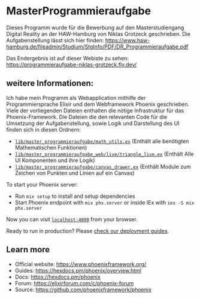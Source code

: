 # MasterProgrammieraufgabe 

Dieses Programm wurde für die Bewerbung auf den Masterstudiengang Digital Reality an der HAW-Hamburg von Niklas Grotzeck geschrieben. Die Aufgabenstellung lässt sich hier finden: 
https://www.haw-hamburg.de/fileadmin/Studium/StgInfo/PDF/DR_Programmieraufgabe.pdf 

Das Endergebnis ist auf dieser Webiste zu sehen: https://programmieraufgabe-niklas-grotzeck.fly.dev/ 

## weitere Informationen:
  Ich habe mein Programm als Webapplication mithilfe der Programmiersprache Elixir und dem Webframework Phoenix geschrieben. Viele der vorliegenden Dateien enthalten die nötige Infrastruktur für das Phoenix-Framework. Die Dateien die den relevanten Code für die Umsetzung der Aufgabenstellung, sowie Logik und Darstellung des UI finden sich in diesen Ordnern: 

  - [`lib/master_programmieraufgabe/math_utils.ex`](lib/master_programmieraufgabe/math_utils.ex) (Enthält alle benötigten Mathematischen Funktionen)
  - [`lib/master_programmieraufgabe_web/live/triangle_live.ex`](lib/master_programmieraufgabe_web/live/triangle_live.ex) (Enthält Alle UI Komponenten und ihre Logik)
  - [`lib/master_programmieraufgabe/canvas_drawer.ex`](lib/master_programmieraufgabe/canvas_drawer.ex) (Enthält Module zum Zeichen von Punkten und Linien auf ein Canvas)

To start your Phoenix server:

  * Run `mix setup` to install and setup dependencies
  * Start Phoenix endpoint with `mix phx.server` or inside IEx with `iex -S mix phx.server`

Now you can visit [`localhost:4000`](http://localhost:4000) from your browser.

Ready to run in production? Please [check our deployment guides](https://hexdocs.pm/phoenix/deployment.html).

## Learn more

  * Official website: https://www.phoenixframework.org/
  * Guides: https://hexdocs.pm/phoenix/overview.html
  * Docs: https://hexdocs.pm/phoenix
  * Forum: https://elixirforum.com/c/phoenix-forum
  * Source: https://github.com/phoenixframework/phoenix
